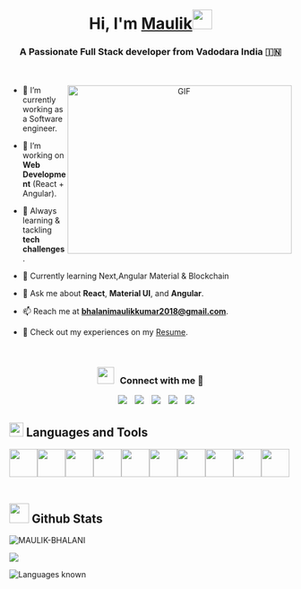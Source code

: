 <!--<h1 align="center">Hey there, I'm Maulik <img src="https://raw.githubusercontent.com/MartinHeinz/MartinHeinz/master/wave.gif" width="35px"></a></h1>-->

<!--<p align="center">-->
<!--  <a href="https://github.com/DenverCoder1/readme-typing-svg"><img src="https://readme-typing-svg.herokuapp.com?font=Time+New+Roman&color=cyan&size=25&center=true&vCenter=true&width=500&height=120&lines=Computer+Science+Engineer...&hearts;++;Passionate+Full-Stack+Web+Developer,;Love+to+learn+new+Technologies..<3"></a>-->
<!--</p>-->

<!--[![Linkedin Badge](https://img.shields.io/badge/-maulikbhalani-blue?style=flat-square&logo=Linkedin&logoColor=white&link=https://www.linkedin.com/in/maulik-bhalani/)](https://www.linkedin.com/in/maulik-bhalani/)-->
<!--[![Gmail Badge](https://img.shields.io/badge/-bhalanimaulikkumar2018@gmail.com-c14438?style=flat-square&logo=Gmail&logoColor=white&link=mailto:bhalanimaulikkumar2018@gmail.com)](mailto:bhalanimaulikkumar2018@gmail.com)-->
<!--![](https://visitor-badge.glitch.me/badge?page_id=MaulikBhalani.MaulikBhalani)-->

<!--## :sassy_man: About me:-->
<!--- 🌱 A passionate Full-Stack web developer and currently learning Anglar.-->
<!--- :nerd_face: Always `learning new things` and love to take `Tech Challenges`-->
<!--- 💬 Ask me about ReactJS, Express, sql, Python-->
<!--<br /><br />-->

<h1 align="center">Hi, I'm <a href="https://maulikbhalani.github.io/" target="blank"> 
Maulik</a><img src="https://raw.githubusercontent.com/MartinHeinz/MartinHeinz/master/wave.gif" width="35px"></h1>


<h3 align="center">A Passionate Full Stack developer from Vadodara India &#127470;&#127475</h3>

<div style="margin-top:50px;"></div>

<a target="_blank" align="center">
  <img align="right" top="500" height="300" width="400" alt="GIF" src="https://media.giphy.com/media/SWoSkN6DxTszqIKEqv/giphy.gif">
</a>

- 🔭 I’m currently working as a Software engineer.

- 🌱 I’m working on **Web Development** (React + Angular).

- 🚀 Always learning & tackling **tech challenges**.

- 🌱 Currently learning Next,Angular Material & Blockchain 

- 💬 Ask me about **React**, **Material UI**, and **Angular**.

- 📫 Reach me at **bhalanimaulikkumar2018@gmail.com**.

- 📄 Check out my experiences on my <a href="#" target="_blank">Resume</a>.
<br/>

<h3 align="center" > <img src="https://media.giphy.com/media/iY8CRBdQXODJSCERIr/giphy.gif" width="30" height="30" style="margin-right: 10px;">Connect with me 🤝 </h3>

<p align="center">

 <div align="center"  class="icons-social" style="margin-left: 10px;">
        <a style="margin-left: 10px;"  target="_blank" href="https://www.linkedin.com/in/maulik-bhalani/">
			<img src="https://img.icons8.com/doodle/40/000000/linkedin--v2.png"></a>
        <a style="margin-left: 10px;" target="_blank" href="https://github.com/MaulikBhalani">
		<img src="https://img.icons8.com/doodle/40/000000/github--v1.png"></a>
		<a style="margin-left: 10px;" target="_blank" href="https://stackoverflow.com/users/21957513/maulik-patel?tab=profile">
				<img src="https://img.icons8.com/external-tal-revivo-color-tal-revivo/40/000000/external-stack-overflow-is-a-question-and-answer-site-for-professional-logo-color-tal-revivo.png"></a>
	   <!--<a style="margin-left: 10px;" target="_blank" href="https://dev.to/100rabhcsmc">-->
					<!--<img src="https://img.icons8.com/external-sketchy-juicy-fish/0.6x/external-blog-online-services-sketchy-sketchy-juicy-fish.png"></a>-->
        <a style="margin-left: 10px;" target="_blank" href="https://www.instagram.com/bhalani_maulik/">
			<img src="https://img.icons8.com/doodle/40/000000/instagram-new--v2.png"></a>
		<a style="margin-left: 10px;" target="_blank" href="http://x.com/Maulik__Bhalani">
			<img src="https://img.icons8.com/doodle/40/000000/twitter-squared--v2.png" ></a>
		<!--<a style="margin-left: 10px;" target="_blank" href="">-->
		<!--		<img src="https://img.icons8.com/doodle/40/000000/youtube--v2.png" ></a>-->
		<!--<a style="margin-left: 5px;" target="_blank" href="">-->
		<!--			<img src="https://img.icons8.com/plasticine/40/000000/resume.png" ></a>-->
      </div>

## <img src="https://media2.giphy.com/media/QssGEmpkyEOhBCb7e1/giphy.gif?cid=ecf05e47a0n3gi1bfqntqmob8g9aid1oyj2wr3ds3mg700bl&rid=giphy.gif" width ="25"><b> Languages and Tools</b>

<img height=50 src="https://cdn.jsdelivr.net/gh/devicons/devicon/icons/python/python-original.svg"/><img height=50 src="https://cdn.jsdelivr.net/gh/devicons/devicon/icons/c/c-original.svg"/><img height=50 src="https://cdn.jsdelivr.net/gh/devicons/devicon/icons/react/react-original.svg" /><img height=50 src="https://cdn.jsdelivr.net/gh/devicons/devicon/icons/html5/html5-original.svg" /><img height=50 src="https://cdn.jsdelivr.net/gh/devicons/devicon/icons/css3/css3-original.svg" /><img height=50 src="https://cdn.jsdelivr.net/gh/devicons/devicon/icons/express/express-original.svg" /><img height=50 src="https://cdn.jsdelivr.net/gh/devicons/devicon/icons/git/git-plain.svg"/><img height=50 src="https://cdn.jsdelivr.net/gh/devicons/devicon/icons/github/github-original.svg"/><img height=50 src="https://cdn.jsdelivr.net/gh/devicons/devicon/icons/canva/canva-original.svg"/><img height=50 src="https://cdn.jsdelivr.net/gh/devicons/devicon/icons/figma/figma-original.svg"/>
<br /><br />

## <img src="https://media.giphy.com/media/iY8CRBdQXODJSCERIr/giphy.gif" width="35"><b> Github Stats </b>
<p> <img src="https://github-readme-stats.vercel.app/api?username=MaulikBhalani&show_icons=true&count_private=true&theme=radical" alt="MAULIK-BHALANI" />

<p><img align="center" src="https://github-readme-streak-stats.herokuapp.com/?user=MaulikBhalani&theme=radical" /></p>

<p><img align="center" src="https://github-readme-stats.vercel.app/api/top-langs?username=MaulikBhalani&show_icons=true&locale=en&layout=compact&theme=radical" alt="Languages known" /></p>
